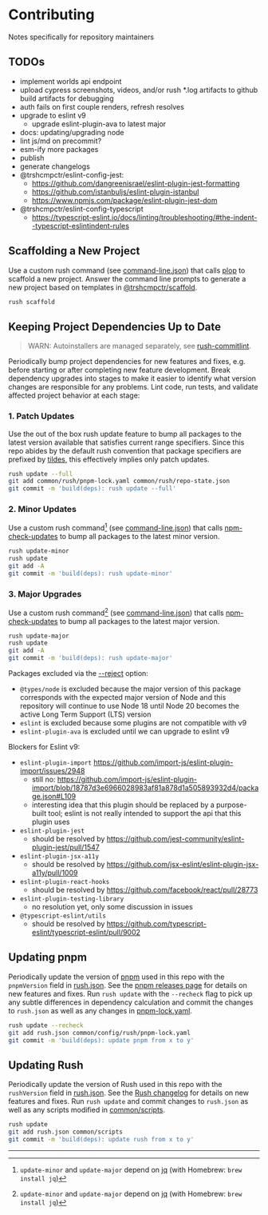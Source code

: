 # Contributing

Notes specifically for repository maintainers

## TODOs

* implement worlds api endpoint
* upload cypress screenshots, videos, and/or
rush *.log artifacts to github build artifacts for debugging
* auth fails on first couple renders, refresh resolves
* upgrade to eslint v9
  * upgrade eslint-plugin-ava to latest major
* docs: updating/upgrading node
* lint js/md on precommit?
* esm-ify more packages
* publish
* generate changelogs
* @trshcmpctr/eslint-config-jest:
  * <https://github.com/dangreenisrael/eslint-plugin-jest-formatting>
  * <https://github.com/istanbuljs/eslint-plugin-istanbul>
  * <https://www.npmjs.com/package/eslint-plugin-jest-dom>
* @trshcmpctr/eslint-config-typescript
  * <https://typescript-eslint.io/docs/linting/troubleshooting/#the-indent--typescript-eslintindent-rules>

## Scaffolding a New Project

Use a custom rush command (see [command-line.json]) that calls [plop] to
scaffold a new project. Answer the command line prompts to generate a
new project based on templates in [@trshcmpctr/scaffold].

```sh
rush scaffold
```

## Keeping Project Dependencies Up to Date

> WARN: Autoinstallers are managed separately, see [rush-commitlint].

Periodically bump project dependencies for new features and fixes,
e.g. before starting or after completing new feature development.
Break dependency upgrades into stages to make it easier to identify what
version changes are responsible for any problems.
Lint code, run tests, and validate affected project behavior at each
stage:

### 1. Patch Updates

Use the out of the box rush update feature to bump all packages to the
latest version available that satisfies current range specifiers.
Since this repo abides by the default rush convention that package
specifiers are prefixed by [tildes], this effectively implies only patch
updates.

```sh
rush update --full
git add common/rush/pnpm-lock.yaml common/rush/repo-state.json
git commit -m 'build(deps): rush update --full'
```

### 2. Minor Updates

Use a custom rush command[^1] (see [command-line.json]) that calls
[npm-check-updates] to bump all packages to the latest minor version.

```sh
rush update-minor
rush update
git add -A
git commit -m 'build(deps): rush update-minor'
```

### 3. Major Upgrades

Use a custom rush command[^1] (see [command-line.json]) that calls
[npm-check-updates] to bump all packages to the latest major version.

```sh
rush update-major
rush update
git add -A
git commit -m 'build(deps): rush update-major'
```

Packages excluded via the [--reject] option:

* `@types/node` is excluded because the major version of this package
corresponds with the expected major version of Node and this repository
will continue to use Node 18 until Node 20 becomes the active Long Term
Support (LTS) version
* `eslint` is excluded because some plugins are not compatible with v9
* `eslint-plugin-ava` is excluded until we can upgrade to eslint v9

Blockers for Eslint v9:

* `eslint-plugin-import` <https://github.com/import-js/eslint-plugin-import/issues/2948>
  * still no: <https://github.com/import-js/eslint-plugin-import/blob/18787d3e6966028983af81a878d1a505893932d4/package.json#L109>
  * interesting idea that this plugin should be replaced by a purpose-built tool;
  eslint is not really intended to support the api that this plugin uses
* `eslint-plugin-jest`
  * should be resolved by <https://github.com/jest-community/eslint-plugin-jest/pull/1547>
* `eslint-plugin-jsx-a11y`
  * should be resolved by <https://github.com/jsx-eslint/eslint-plugin-jsx-a11y/pull/1009>
* `eslint-plugin-react-hooks`
  * should be resolved by <https://github.com/facebook/react/pull/28773>
* `eslint-plugin-testing-library`
  * no resolution yet, only some discussion in issues
* `@typescript-eslint/utils`
  * should be resolved by <https://github.com/typescript-eslint/typescript-eslint/pull/9002>

## Updating pnpm

Periodically update the version of [pnpm] used in this repo with the
`pnpmVersion` field in [rush.json].
See the [pnpm releases page] for details on new features and fixes.
Run `rush update` with the `--recheck` flag to pick up any subtle
differences in dependency calculation and commit the changes to
`rush.json` as well as any changes in [pnpm-lock.yaml].

```sh
rush update --recheck
git add rush.json common/config/rush/pnpm-lock.yaml
git commit -m 'build(deps): update pnpm from x to y'
```

## Updating Rush

Periodically update the version of Rush used in this repo with the
`rushVersion` field in [rush.json].
See the [Rush changelog] for details on new features and fixes.
Run `rush update` and commit changes to `rush.json` as well as any
scripts modified in [common/scripts].

```sh
rush update
git add rush.json common/scripts
git commit -m 'build(deps): update rush from x to y'
```

---

[^1]: `update-minor` and `update-major` depend on [jq](https://stedolan.github.io/jq/)
(with Homebrew: `brew install jq`)

[--reject]: https://www.npmjs.com/package/npm-check-updates#reject
[@trshcmpctr/scaffold]: ./scaffold
[command-line.json]: ./common/config/rush/command-line.json
[common/scripts]: ./common/scripts
[npm-check-updates]: https://www.npmjs.com/package/npm-check-updates
[plop]: https://www.npmjs.com/package/plop
[pnpm releases page]: https://github.com/pnpm/pnpm/releases
[pnpm-lock.yaml]: ./common/config/rush/pnpm-lock.yaml
[pnpm]: https://www.npmjs.com/package/pnpm
[Rush changelog]: https://github.com/microsoft/rushstack/blob/main/apps/rush/CHANGELOG.md
[rush-commitlint]: ./common/autoinstallers/rush-commitlint/README.md
[rush.json]: ./rush.json
[tildes]: https://github.com/npm/node-semver?tab=readme-ov-file#tilde-ranges-123-12-1
